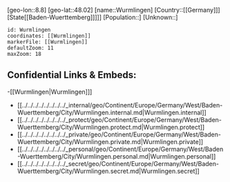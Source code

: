 ﻿---
location: [48.02,8.8]
mapzoom: [7,12] 
mapmarker: city 
type: City
tags:
- geo/City


SpocWebEntityId: 35720
isDeleted: false
confidential: public

---
[geo-lon::8.8]
[geo-lat::48.02]
[name::Wurmlingen]
[Country::[[Germany]]]
[State[[Baden-Wuerttemberg]]]]]
[Population::]
[Unknown::]


```leaflet
id: Wurmlingen
coordinates: [[Wurmlingen]]
markerFile: [[Wurmlingen]]
defaultZoom: 11 
maxZoom: 18
```


## Confidential Links & Embeds: 
-[[Wurmlingen|Wurmlingen]]] 
- [[../../../../../../../../_internal/geo/Continent/Europe/Germany/West/Baden-Wuerttemberg/City/Wurmlingen.internal.md|Wurmlingen.internal]] 
- [[../../../../../../../../_protect/geo/Continent/Europe/Germany/West/Baden-Wuerttemberg/City/Wurmlingen.protect.md|Wurmlingen.protect]] 
- [[../../../../../../../../_private/geo/Continent/Europe/Germany/West/Baden-Wuerttemberg/City/Wurmlingen.private.md|Wurmlingen.private]] 
- [[../../../../../../../../_personal/geo/Continent/Europe/Germany/West/Baden-Wuerttemberg/City/Wurmlingen.personal.md|Wurmlingen.personal]] 
- [[../../../../../../../../_secret/geo/Continent/Europe/Germany/West/Baden-Wuerttemberg/City/Wurmlingen.secret.md|Wurmlingen.secret]] 
